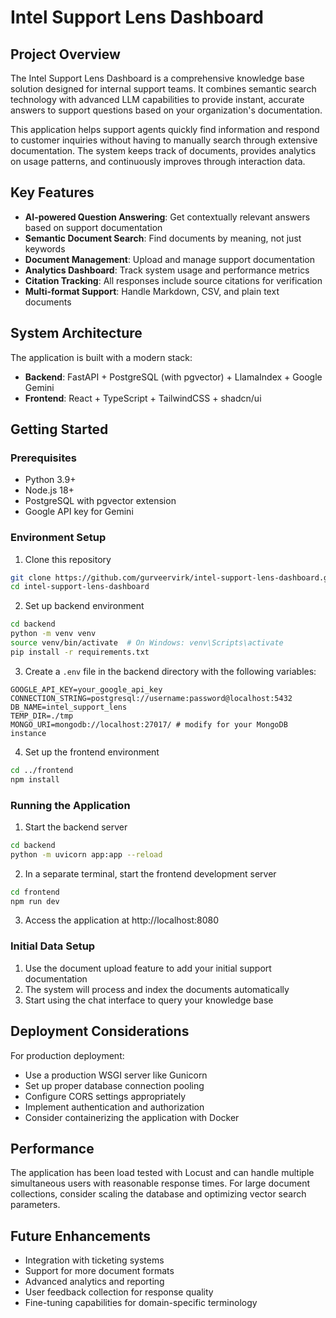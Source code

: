 # Intel Support Lens Dashboard

## Project Overview

The Intel Support Lens Dashboard is a comprehensive knowledge base solution designed for internal support teams. It combines semantic search technology with advanced LLM capabilities to provide instant, accurate answers to support questions based on your organization's documentation.

This application helps support agents quickly find information and respond to customer inquiries without having to manually search through extensive documentation. The system keeps track of documents, provides analytics on usage patterns, and continuously improves through interaction data.

## Key Features

- **AI-powered Question Answering**: Get contextually relevant answers based on support documentation
- **Semantic Document Search**: Find documents by meaning, not just keywords
- **Document Management**: Upload and manage support documentation
- **Analytics Dashboard**: Track system usage and performance metrics
- **Citation Tracking**: All responses include source citations for verification
- **Multi-format Support**: Handle Markdown, CSV, and plain text documents

## System Architecture

The application is built with a modern stack:

- **Backend**: FastAPI + PostgreSQL (with pgvector) + LlamaIndex + Google Gemini
- **Frontend**: React + TypeScript + TailwindCSS + shadcn/ui

## Getting Started

### Prerequisites

- Python 3.9+
- Node.js 18+
- PostgreSQL with pgvector extension
- Google API key for Gemini

### Environment Setup

1. Clone this repository

```bash
git clone https://github.com/gurveervirk/intel-support-lens-dashboard.git
cd intel-support-lens-dashboard
```

2. Set up backend environment

```bash
cd backend
python -m venv venv
source venv/bin/activate  # On Windows: venv\Scripts\activate
pip install -r requirements.txt
```

3. Create a `.env` file in the backend directory with the following variables:

```
GOOGLE_API_KEY=your_google_api_key
CONNECTION_STRING=postgresql://username:password@localhost:5432
DB_NAME=intel_support_lens
TEMP_DIR=./tmp
MONGO_URI=mongodb://localhost:27017/ # modify for your MongoDB instance
```

4. Set up the frontend environment

```bash
cd ../frontend
npm install
```

### Running the Application

1. Start the backend server

```bash
cd backend
python -m uvicorn app:app --reload
```

2. In a separate terminal, start the frontend development server

```bash
cd frontend
npm run dev
```

3. Access the application at http://localhost:8080

### Initial Data Setup

1. Use the document upload feature to add your initial support documentation
2. The system will process and index the documents automatically
3. Start using the chat interface to query your knowledge base

## Deployment Considerations

For production deployment:

- Use a production WSGI server like Gunicorn
- Set up proper database connection pooling
- Configure CORS settings appropriately
- Implement authentication and authorization
- Consider containerizing the application with Docker

## Performance

The application has been load tested with Locust and can handle multiple simultaneous users with reasonable response times. For large document collections, consider scaling the database and optimizing vector search parameters.

## Future Enhancements

- Integration with ticketing systems
- Support for more document formats
- Advanced analytics and reporting
- User feedback collection for response quality
- Fine-tuning capabilities for domain-specific terminology
